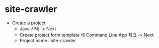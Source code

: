 # site-crawler
- Create a project
    - Java 선택 -> Next
    - Create project form template 에 Command Line App 체크 -> Next
    - Project name : site-crawler
    

